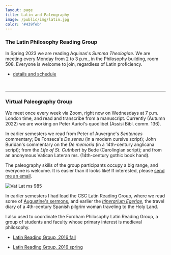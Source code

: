 ```yaml
---
layout: page
title: Latin and Paleography
image: /public/img/latin.jpg
color: '#439feb'
---
```



### The Latin Philosophy Reading Group

In Spring 2023 we are reading Aquinas's *Summa Theologiae*. We are meeting every Monday from 2 to 3 p.m., in the Philosophy building, room 508. Everyone is welcome to join, regardless of Latin proficiency.

<ul><li> <a href="{{ site.baseurl }}/4_latin/LRG_2023S.pdf">details and schedule</a></li></ul>

<br>


---

### Virtual Paleography Group

We meet once every week via Zoom, right now on Wednesdays at 7 p.m. London time, and read and transcribe from a manuscript. Currently (Autumn 2022) we are working on Peter Auriol's quodlibet (Assisi Bibl. comm. 136).

In earlier semesters we read from Peter of Auvergne's *Sentences* commentary; De Fonseca's *De sensu* (in a modern cursive script); John Buridan's commentary on the *De memoria* (in a 14th-century anglicana script); from the *Life of St. Cuthbert* by Bede (Carolingian script); and from an anonymous Vatican Lateran ms. (14th-century gothic book hand).

The paleography skills of the group participants occupy a big range, and everyone is welcome. It is easier than it looks like! If interested, please <a href="mailto:tothzit@gmail.com">send me an email</a>.


<img src="{{ site.baseurl }}/public/img/folio.jpg" alt="Vat Lat ms 985">


In earlier semesters I had lead the CSC Latin Reading Group, where we read some of <a href="https://www.augustinus.it/latino/commento_lsg/index2.htm" target="_blank"> Augustine's sermons</a>, and earlier the <a href="http://www.thelatinlibrary.com/egeria.html" target="_blank">*Itinerarium Egeriae*</a>, the travel diary of a 4th-century Spanish pilgrim woman traveling to the Holy Land.

I also used to coordinate the Fordham Philosophy Latin Reading Group, a group of students and faculty whose primary interest is medieval philosophy.

<ul><li> <a href="{{ site.baseurl }}/public/archive/2016-09-21-Fall_latin">Latin Reading Group, 2016 fall</a></li></ul>

<ul><li> <a href="{{ site.baseurl }}/public/archive/2016-01-10-Spring-schedule">Latin Reading Group, 2016 spring</a></li></ul>
